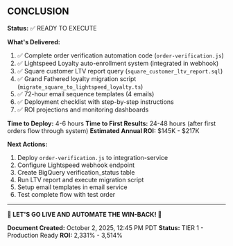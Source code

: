 ## CONCLUSION

**Status:** ✅ READY TO EXECUTE

**What's Delivered:**

1. ✅ Complete order verification automation code (`order-verification.js`)
2. ✅ Lightspeed Loyalty auto-enrollment system (integrated in webhook)
3. ✅ Square customer LTV report query (`square_customer_ltv_report.sql`)
4. ✅ Grand Fathered loyalty migration script (`migrate_square_to_lightspeed_loyalty.ts`)
5. ✅ 72-hour email sequence templates (4 emails)
6. ✅ Deployment checklist with step-by-step instructions
7. ✅ ROI projections and monitoring dashboards

**Time to Deploy:** 4-6 hours
**Time to First Results:** 24-48 hours (after first orders flow through system)
**Estimated Annual ROI:** $145K - $217K

**Next Actions:**

1. Deploy `order-verification.js` to integration-service
2. Configure Lightspeed webhook endpoint
3. Create BigQuery verification_status table
4. Run LTV report and execute migration script
5. Setup email templates in email service
6. Test complete flow with test order

---

**🚀 LET'S GO LIVE AND AUTOMATE THE WIN-BACK! 🚀**

**Document Created:** October 2, 2025, 12:45 PM PDT
**Status:** TIER 1 - Production Ready
**ROI:** 2,331% - 3,514%

<!-- Optimized: 2025-10-02 -->

